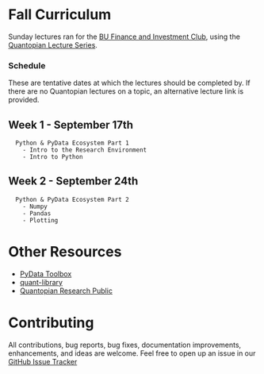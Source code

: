 # Fall Curriculum

Sunday lectures ran for the [BU Finance and Investment Club](http://buinvest.org), using the [Quantopian Lecture Series](https://www.quantopian.com/lectures).

### Schedule

These are tentative dates at which the lectures should be completed by. If there are no Quantopian lectures on a topic, an alternative lecture link is provided.

Week 1 - September 17th
------------------------
```
  Python & PyData Ecosystem Part 1
    - Intro to the Research Environment
    - Intro to Python
```

Week 2 - September 24th
------------------------
```
  Python & PyData Ecosystem Part 2
    - Numpy
    - Pandas
    - Plotting
```

# Other Resources

- [PyData Toolbox](https://github.com/ssanderson/pydata-toolbox)
- [quant-library](https://github.com/bualpha/quant-library)
- [Quantopian Research Public](https://github.com/quantopian/research_public)

# Contributing

All contributions, bug reports, bug fixes, documentation improvements, enhancements, and ideas are welcome. Feel free to open up an issue in our [GitHub Issue Tracker](https://github.com/bualpha/fall-curriculum/issues/new)